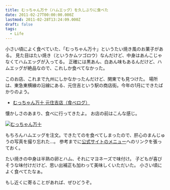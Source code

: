 ```yaml
---
title: むっちゃん万十（ハムエッグ）を久しぶりに食べた
date: 2011-02-27T00:00:00.000Z
lastmod: 2011-02-28T13:24:09.000Z
draft: false
tags:
  - Life
---
```


小さい頃によく食べていた、「むっちゃん万十」というたい焼き風のお菓子がある。 見た目はたい焼き（というかムツゴロウ）なんだけど、中身はあんこじゃなくてハムエッグが入ってる。 正確には黒あん、白あん味もあるんだけど、ハムエッグが絶品なので、これしか食べてなかった。

このお店、これまで九州にしかなかったんだけど、関東でも見つけた。 場所は、東急東横線の沿線にある、元住吉という駅の商店街。今年の1月にできたばかりのよう。

* [むっちゃん万十 元住吉店（食べログ）](http://r.tabelog.com/kanagawa/A1405/A140504/14039004/)

懐かしさのあまり、食べに行ってきたよ。 お店の前はこんな感じ。

[![むっちゃん万十](https://farm6.staticflickr.com/5091/5482259838_1728da2ee0.jpg "むっちゃん万十")](http://www.flickr.com/photos/machu/5482259838/)

もちろんハムエッグを注文。できたてのを食べてしまったので、肝心のまんじゅうの写真を撮り忘れた…。 参考までに[公式サイトのメニュー](http://www.sobo-com.com/menu.html)へのリンクを張っておく。

たい焼きの中身は半熟の卵とハム、それにマヨネーズで味付け。 子どもが喜びそうな味付けだけど、思い出補正も加わって美味しくいただいた。 小さい頃によく食べてたなぁ。

もし近くに寄ることがあれば、ぜひどうぞ。
